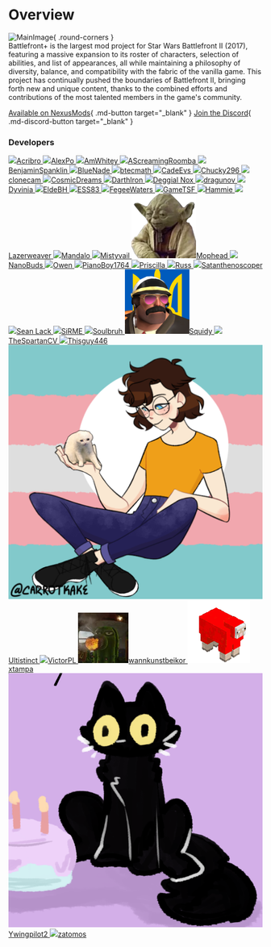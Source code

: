 # Overview

![MainImage](https://staticdelivery.nexusmods.com/mods/2229/images/7592/7592-1674924853-1190615040.png){ .round-corners }  
Battlefront+ is the largest mod project for Star Wars Battlefront II (2017), featuring a massive expansion to its roster of characters, selection of abilities, and list of appearances, all while maintaining a philosophy of diversity, balance, and compatibility with the fabric of the vanilla game. This project has continually pushed the boundaries of Battlefront II, bringing forth new and unique content, thanks to the combined efforts and contributions of the most talented members in the game's community.

[Available on NexusMods](https://www.nexusmods.com/starwarsbattlefront22017/mods/7592){ .md-button target="_blank" }
[Join the Discord](https://discord.gg/99VtTgFBqq){ .md-discord-button target="_blank" }

### Developers

<a class="devs" href="https://acribro.artstation.com" target="_blank" rel="noopener noreferrer">
    <img class="no-lb" src="https://cdnb.artstation.com/p/users/avatars/002/819/735/large/6102192eaa6c4675e09fe36d8540c323.jpg"/>Acribro
</a>
<a class="devs" href="https://www.nexusmods.com/starwarsjedifallenorder/users/86430143" target="_blank" rel="noopener noreferrer">
    <img class="no-lb" src="https://forums.nexusmods.com/uploads/profile/photo-thumb-86430143.jpg"/>AlexPo
</a>
<a class="devs" href="https://www.nexusmods.com/starwarsbattlefront22017/users/75185453" target="_blank" rel="noopener noreferrer">
    <img class="no-lb" src="https://forums.nexusmods.com/uploads/profile/photo-thumb-75185453.png"/>AmWhitey
</a>
<a class="devs" href="https://www.nexusmods.com/starwarsbattlefront22017/users/90993108" target="_blank" rel="noopener noreferrer">
    <img class="no-lb" src="https://forum.nexusmods.com/uploads/profile/photo-thumb-90993108.png"/>AScreamingRoomba
</a>
<a class="devs" href="https://www.nexusmods.com/starwarsbattlefront22017/users/91711178" target="_blank" rel="noopener noreferrer">
    <img class="no-lb" src="https://forum.nexusmods.com/uploads/profile/photo-thumb-91711178.jpg"/>BenjaminSpanklin
</a>
<a class="devs" href="https://linktr.ee/BlueNade" target="_blank" rel="noopener noreferrer">
    <img class="no-lb" src="https://forum.nexusmods.com/uploads/profile/photo-thumb-85573843.jpg"/>BlueNade
</a>
<a class="devs" href="https://www.nexusmods.com/users/96122843" target="_blank" rel="noopener noreferrer">
    <img class="no-lb" src="https://forum.nexusmods.com/uploads/profile/photo-thumb-96122843.png"/>btecmath
</a>
<a class="devs" href="https://github.com/CadeEvs" target="_blank" rel="noopener noreferrer">
    <img class="no-lb" src="https://pbs.twimg.com/profile_images/1598458260973142017/SGV1p6cJ_400x400.jpg"/>CadeEvs
</a>
<a class="devs" href="https://linktr.ee/Chucky296" target="_blank" rel="noopener noreferrer">
    <img class="no-lb" src="https://forum.nexusmods.com/uploads/profile/photo-thumb-50364291.png?_r=1548501683"/>Chucky296
</a>
<a class="devs" href="https://www.nexusmods.com/starwarsbattlefront22017/users/26626349" target="_blank" rel="noopener noreferrer">
    <img class="no-lb" src="https://www.nexusmods.com/assets/images/default/avatar.png"/>clonecam
</a>
<a class="devs" href="https://github.com/CosmicDreamsOfCode" target="_blank" rel="noopener noreferrer">
    <img class="no-lb" src="https://avatars.githubusercontent.com/u/33284629"/>CosmicDreams
</a>
<a class="devs" href="https://www.artstation.com/darth_ir0n" target="_blank" rel="noopener noreferrer">
    <img class="no-lb" src="https://cdna.artstation.com/p/users/avatars/003/301/040/large/56a65d27571435237c1c8d7e37a76eef.jpg"/>DarthIron
</a>
<a class="devs" href="https://www.moddb.com/members/deggialnox/mods" target="_blank" rel="noopener noreferrer">
    <img class="no-lb" src="https://cdnb.artstation.com/p/users/avatars/001/610/909/large/b16050371380be6f3e59eb376cd28610.jpg"/>Deggial Nox
</a>
<a class="devs" href="https://www.nexusmods.com/starwarsbattlefront22017/users/100537993" target="_blank" rel="noopener noreferrer">
    <img class="no-lb" src="https://forum.nexusmods.com/uploads/profile/photo-thumb-100537993.png?_r=1643762433"/>dragunov
</a>
<a class="devs" href="https://github.com/Dyvinia" target="_blank" rel="noopener noreferrer">
    <img class="no-lb" src="https://pbs.twimg.com/profile_images/1648431870659514370/RpOji4oG_400x400.jpg"/>Dyvinia
</a>
<a class="devs" href="https://www.nexusmods.com/starwarsbattlefront22017/users/50706001" target="_blank" rel="noopener noreferrer">
    <img class="no-lb" src="https://forum.nexusmods.com/uploads/profile/photo-thumb-50706001.png"/>EldeBH
</a>
<a class="devs" href="https://www.nexusmods.com/users/57646841" target="_blank" rel="noopener noreferrer">
    <img class="no-lb" src="https://forum.nexusmods.com/uploads/profile/photo-thumb-57646841.jpg"/>ESS83
</a>
<a class="devs" href="https://www.artstation.com/fegeewaters" target="_blank" rel="noopener noreferrer">
    <img class="no-lb" src="https://cdnb.artstation.com/p/users/avatars/004/867/117/large/91da7c5c08a382a4482caf5b76b29fca.jpg"/>FegeeWaters
</a>
<a class="devs" href="https://www.nexusmods.com/starwarsbattlefront22017/users/50247216" target="_blank" rel="noopener noreferrer">
    <img class="no-lb" src="https://forum.nexusmods.com/uploads/profile/photo-thumb-50247216.jpg"/>GameTSF
</a>
<a class="devs" href="https://www.artstation.com/hamflap8d" target="_blank" rel="noopener noreferrer">
    <img class="no-lb" src="https://cdnb.artstation.com/p/users/avatars/001/140/167/large/e64f7c0b9aee95c350d6729d02cab929.jpg"/>Hammie
</a>
<a class="devs" href="https://www.nexusmods.com/starwarsbattlefront22017/users/89581623" target="_blank" rel="noopener noreferrer">
    <img class="no-lb" src="https://forum.nexusmods.com/uploads/profile/photo-thumb-89581623.png"/>Lazerweaver
</a>
<a class="devs" href="https://www.artstation.com/mandalo" target="_blank" rel="noopener noreferrer">
    <img class="no-lb" src="https://cdnb.artstation.com/p/users/avatars/000/738/903/large/4568229eec0827472d96f6ab0c9ef6fa.jpg"/>Mandalo
</a>
<a class="devs" href="https://www.nexusmods.com/starwarsbattlefront22017/users/98792048" target="_blank" rel="noopener noreferrer">
    <img class="no-lb" src="https://forum.nexusmods.com/uploads/profile/photo-thumb-98792048.png"/>Mistyvail
</a>
<a class="devs" href="https://www.nexusmods.com/starwarsbattlefront22017/users/50279956" target="_blank" rel="noopener noreferrer">
    <img class="no-lb" src="/assets/dev-avatars/mophead.png"/>Mophead
</a>
<a class="devs" href="https://www.nexusmods.com/starwarsbattlefront22017/users/2736758" target="_blank" rel="noopener noreferrer">
    <img class="no-lb" src="https://forum.nexusmods.com/uploads/profile/photo-thumb-2736758.jpg?_r=1652911460"/>NanoBuds
</a>
<a class="devs" href="https://www.nexusmods.com/starwarsbattlefront22017/users/95970763" target="_blank" rel="noopener noreferrer">
    <img class="no-lb" src="https://www.nexusmods.com/assets/images/default/avatar.png"/>Owen
</a>
<a class="devs" href="https://www.nexusmods.com/starwarsbattlefront22017/users/73176903" target="_blank" rel="noopener noreferrer">
    <img class="no-lb" src="https://forum.nexusmods.com/uploads/profile/photo-thumb-73176903.png"/>PianoBoy1764
</a>
<a class="devs" href="https://twitter.com/Witch_Priscylla" target="_blank" rel="noopener noreferrer">
    <img class="no-lb" src="https://pbs.twimg.com/profile_images/1691318741500395521/Z8qwWLz7_400x400.jpg"/>Priscilla
</a>
<a class="devs" href="https://www.nexusmods.com/starwarsbattlefront22017/users/140217183" target="_blank" rel="noopener noreferrer">
    <img class="no-lb" src="https://www.nexusmods.com/assets/images/default/avatar.png"/>Russ
</a>
<a class="devs" href="https://www.nexusmods.com/starwarsbattlefront22017/users/50265961" target="_blank" rel="noopener noreferrer">
    <img class="no-lb" src="https://forum.nexusmods.com/uploads/profile/photo-thumb-50265961.png"/>Satanthenoscoper
</a>
<a class="devs" href="https://twitter.com/momentarilyepic" target="_blank" rel="noopener noreferrer">
    <img class="no-lb" src="https://pbs.twimg.com/profile_images/1418146355986448388/H8ZGvHc9_400x400.jpg"/>Sean Lack
</a>
<a class="devs" href="https://www.nexusmods.com/starwarsbattlefront22017/users/35862475" target="_blank" rel="noopener noreferrer">
    <img class="no-lb" src="https://forum.nexusmods.com/uploads/profile/photo-thumb-35862475.png"/>SiRME
</a>
<a class="devs" href="https://www.nexusmods.com/starwarsbattlefront22017/users/73309078" target="_blank" rel="noopener noreferrer">
    <img class="no-lb" src="https://forum.nexusmods.com/uploads/profile/photo-thumb-73309078.png"/>Soulbruh
</a>
<a class="devs" href="" target="_blank" rel="noopener noreferrer">
    <img class="no-lb" src="/assets/dev-avatars/squidy.png"/>Squidy
</a>
<a class="devs" href="https://ko-fi.com/thespartancv" target="_blank" rel="noopener noreferrer">
    <img class="no-lb" src="https://forum.nexusmods.com/uploads/profile/photo-thumb-85153988.png"/>TheSpartanCV
</a>
<a class="devs" href="https://www.nexusmods.com/starwarsbattlefront22017/users/94065553" target="_blank" rel="noopener noreferrer">
    <img class="no-lb" src="https://secure.gravatar.com/avatar/e98fe794ebd62a78c63ab7de635120e0"/>Thisguy446
</a>
<a class="devs" href="https://www.nexusmods.com/starwarsbattlefront22017/users/77916933" target="_blank" rel="noopener noreferrer">
    <img class="no-lb" src="/assets/dev-avatars/ultistinct.png"/>Ultistinct
</a>
<a class="devs" href="https://twitter.com/VictorPL2003" target="_blank" rel="noopener noreferrer">
    <img class="no-lb" src="https://pbs.twimg.com/profile_images/1695494833299718144/fv4ZO-Yx_400x400.jpg"/>VictorPL
</a>
<a class="devs" href="https://github.com/wannkunstbeikor" target="_blank" rel="noopener noreferrer">
    <img class="no-lb" src="/assets/dev-avatars/wannkunstbeikor.png"/>wannkunstbeikor
</a>
<a class="devs" href="https://tenor.com/view/minecraft-rainbow-sheep-gif-20294986" target="_blank" rel="noopener noreferrer">
    <img class="no-lb" src="/assets/dev-avatars/xtampa.png"/>xtampa
</a>
<a class="devs" href="https://www.nexusmods.com/starwarsbattlefront22017/users/93017128" target="_blank" rel="noopener noreferrer">
    <img class="no-lb" src="/assets/dev-avatars/ywingpilot2.png"/>Ywingpilot2
</a>
<a class="devs" href="https://www.nexusmods.com/starwarsbattlefront22017/users/51785036" target="_blank" rel="noopener noreferrer">
    <img class="no-lb" src="https://forum.nexusmods.com/uploads/profile/photo-thumb-51785036.jpg"/>zatomos
</a>
